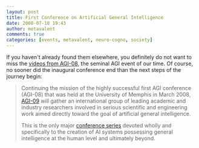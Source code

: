 ```yaml
---
layout: post
title: First Conference on Artificial General Intelligence
date: 2008-07-18 19:43
author: metavalent
comments: true
categories: [events, metavalent, neuro-cogno, society]
---
```

If you haven't already found them elsewhere, you definitely do not want to miss the <a href="http://www.agi-08.org/conference/">videos from AGI-08</a>, the seminal AGI event of our time. Of course, no sooner did the inaugural conference end than the next steps of the journey begin:<blockquote>Continuing the mission of the highly successful first AGI conference (AGI-08) that was held at the University of Memphis in March 2008, <a href="http://www.agi-09.org/">AGI-09</a> will gather an international group of leading academic and industry researchers involved in serious scientific and engineering work aimed directly toward the goal of artificial general intelligence.

This is the only major <a href="http://www.agi-09.org/">conference series</a> devoted wholly and specifically to the creation of AI systems possessing general intelligence at the human level and ultimately beyond.</blockquote>



